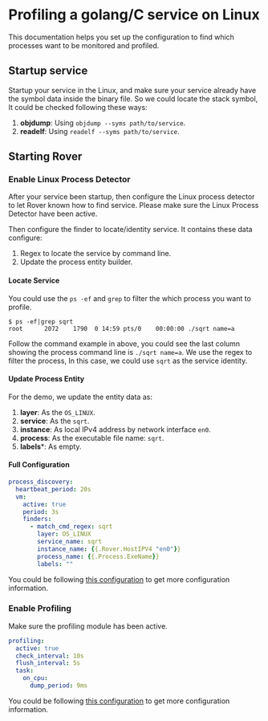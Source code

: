# Profiling a golang/C service on Linux

This documentation helps you set up the configuration to find which processes want to be monitored and profiled.

## Startup service

Startup your service in the Linux, and make sure your service already have the symbol data inside the binary file.
So we could locate the stack symbol, It could be checked following these ways:
1. **objdump**: Using `objdump --syms path/to/service`.
2. **readelf**: Using `readelf --syms path/to/service`.

## Starting Rover

### Enable Linux Process Detector

After your service been startup, then configure the Linux process detector to let Rover known how to find service.
Please make sure the Linux Process Detector have been active.

Then configure the finder to locate/identity service. It contains these data configure:
1. Regex to locate the service by command line.
2. Update the process entity builder.

#### Locate Service

You could use the `ps -ef` and `grep` to filter the which process you want to profile.

```shell
$ ps -ef|grep sqrt
root      2072    1790  0 14:59 pts/0    00:00:00 ./sqrt name=a
```

Follow the command example in above, you could see the last column showing the process command line is `./sqrt name=a`.
We use the regex to filter the process, In this case, we could use `sqrt` as the service identity.

#### Update Process Entity

For the demo, we update the entity data as:
1. **layer**: As the `OS_LINUX`.
2. **service**: As the `sqrt`.
3. **instance**: As local IPv4 address by network interface `en0`.
4. **process**: As the executable file name: `sqrt`.
5. **labels***: As empty.

#### Full Configuration

```yaml
process_discovery:
  heartbeat_period: 20s
  vm:
    active: true
    period: 3s
    finders:
      - match_cmd_regex: sqrt
        layer: OS_LINUX
        service_name: sqrt
        instance_name: {{.Rover.HostIPV4 "en0"}}
        process_name: {{.Process.ExeName}}
        labels: ""
```

You could be following [this configuration](../../../configuration/process_discovery/linux.md) to get more configuration information.

### Enable Profiling

Make sure the profiling module has been active.

```yaml
profiling:
  active: true
  check_interval: 10s
  flush_interval: 5s
  task:
    on_cpu:
      dump_period: 9ms
```

You could be following [this configuration](../../../configuration/profiling.md) to get more configuration information.